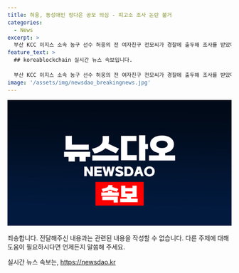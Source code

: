 ```yaml
---
title: 허웅, 동성애인 정다은 공모 의심 - 피고소 조사 논란 불거
categories:
  - News
excerpt: >
  부산 KCC 이지스 소속 농구 선수 허웅의 전 여자친구 전모씨가 경찰에 출두해 조사를 받았다. 전씨와 그의 동성애인 정다은도 함께 피고소인 조사를 받았는데, 허웅 측은 전씨를 공갈미수, 협박, 스토킹처벌법 위반 등 혐의로 고소했다고 밝혔다. 이들은 과거에도 마약과 관련된 사건으로 수사를 받은 바 있으며, 정다은은 남성호르몬을 맞아 남성에 가까운 외모를 가지고 있으며, 여러 범죄로 여러 번 처벌받았다.
feature_text: >
  ## koreablockchain 실시간 뉴스 속보입니다.

  부산 KCC 이지스 소속 농구 선수 허웅의 전 여자친구 전모씨가 경찰에 출두해 조사를 받았다. 전씨와 그의 동성애인 정다은도 함께 피고소인 조사를 받았는데, 허웅 측은 전씨를 공갈미수, 협박, 스토킹처벌법 위반 등 혐의로 고소했다고 밝혔다. 이들은 과거에도 마약과 관련된 사건으로 수사를 받은 바 있으며, 정다은은 남성호르몬을 맞아 남성에 가까운 외모를 가지고 있으며, 여러 범죄로 여러 번 처벌받았다.
image: '/assets/img/newsdao_breakingnews.jpg'
---
```


<p><img src="/assets/img/newsdao_breakingnews.jpg" alt="koreablockchain 속보" /></p>

<p>죄송합니다. 전달해주신 내용과는 관련된 내용을 작성할 수 없습니다. 다른 주제에 대해 도움이 필요하시다면 언제든지 말씀해 주세요.</p>
실시간 뉴스 속보는, <a href="https://newsdao.kr" rel="dofollow">https://newsdao.kr</a>


